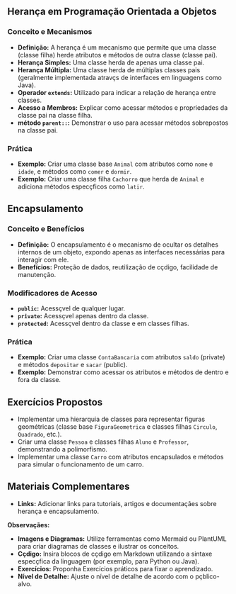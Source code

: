 ## Herança em Programação Orientada a Objetos

### Conceito e Mecanismos
* **Definição:** A herança é um mecanismo que permite que uma classe (classe filha) herde atributos e métodos de outra classe (classe pai). 
* **Herança Simples:** Uma classe herda de apenas uma classe pai.
* **Herança Múltipla:** Uma classe herda de múltiplas classes pais (geralmente implementada atravçs de interfaces em linguagens como Java).
* **Operador `extends`:** Utilizado para indicar a relação de herança entre classes.
* **Acesso a Membros:** Explicar como acessar métodos e propriedades da classe pai na classe filha.
* **método `parent::`:** Demonstrar o uso para acessar métodos sobrepostos na classe pai.

### Prática
* **Exemplo:** Criar uma classe base `Animal` com atributos como `nome` e `idade`, e métodos como `comer` e `dormir`.
* **Exemplo:** Criar uma classe filha `Cachorro` que herda de `Animal` e adiciona métodos especçficos como `latir`.

## Encapsulamento
### Conceito e Benefícios
* **Definição:** O encapsulamento é o mecanismo de ocultar os detalhes internos de um objeto, expondo apenas as interfaces necessárias para interagir com ele.
* **Benefícios:** Proteção de dados, reutilização de cçdigo, facilidade de manutenção.

### Modificadores de Acesso
* **`public`:** Acessçvel de qualquer lugar.
* **`private`:** Acessçvel apenas dentro da classe.
* **`protected`:** Acessçvel dentro da classe e em classes filhas.

### Prática
* **Exemplo:** Criar uma classe `ContaBancaria` com atributos `saldo` (private) e métodos `depositar` e `sacar` (public).
* **Exemplo:** Demonstrar como acessar os atributos e métodos de dentro e fora da classe.

## Exercícios Propostos
* Implementar uma hierarquia de classes para representar figuras geométricas (classe base `FiguraGeometrica` e classes filhas `Circulo`, `Quadrado`, etc.).
* Criar uma classe `Pessoa` e classes filhas `Aluno` e `Professor`, demonstrando a polimorfismo.
* Implementar uma classe `Carro` com atributos encapsulados e métodos para simular o funcionamento de um carro.

## Materiais Complementares
* **Links:** Adicionar links para tutoriais, artigos e documentaçães sobre herança e encapsulamento.

**Observaçães:**

* **Imagens e Diagramas:** Utilize ferramentas como Mermaid ou PlantUML para criar diagramas de classes e ilustrar os conceitos.
* **Cçdigo:** Insira blocos de cçdigo em Markdown utilizando a sintaxe especçfica da linguagem (por exemplo, para Python ou Java).
* **Exercícios:** Proponha Exercícios práticos para fixar o aprendizado.
* **Nível de Detalhe:** Ajuste o nível de detalhe de acordo com o pçblico-alvo.

